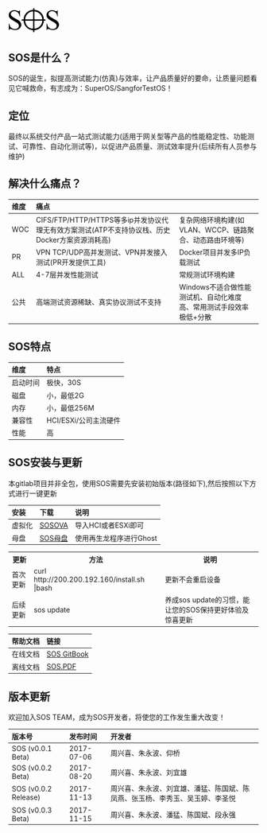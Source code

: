 ## ![](/assets/SOS_logo_mini.png)

## 

## SOS是什么？

SOS的诞生，拟提高测试能力\(仿真\)与效率，让产品质量好的要命，让质量问题看见它喊救命，有志成为：SuperOS/SangforTestOS！

## **定位**

最终以系统交付产品一站式测试能力\(适用于网关型等产品的性能稳定性、功能测试、可靠性、自动化测试等\)，以促进产品质量、测试效率提升\(后续所有人员参与维护\)

## **解决什么痛点？**

| **维度** | **痛点** |  |
| :--- | :--- | :--- |
| WOC | CIFS/FTP/HTTP/HTTPS等多ip并发协议代理无有效方案测试\(ATP不支持协议栈、历史Docker方案资源消耗高\) | 复杂网络环境构建\(如VLAN、WCCP、链路聚合、动态路由环境等\) |
| PR | VPN TCP/UDP高并发测试、VPN并发接入测试\(PR开发提供工具\) | Docker项目并发多IP负载测试 |
| ALL | 4-7层并发性能测试 | 常规测试环境构建 |
| 公共 | 高端测试资源稀缺、真实协议测试不支持 | Windows不适合做性能测试机、自动化难度高、常用测试手段效率极低+分散 |

## SOS特点

| **维度** | **特点** |
| :--- | :--- |
| 启动时间 | 极快，30S |
| 磁盘 | 小，最低2G |
| 内存 | 小，最低256M |
| 兼容性 | HCI/ESXi/公司主流硬件 |
| 性能 | 高 |

## SOS安装与更新

本gitlab项目并非全包，使用SOS需要先安装初始版本(路径如下),然后按照以下方式进行一键更新


| **安装** | **下载** | **说明** |
| :--- | :--- | :--- |
| 虚拟化 | [SOSOVA](http://200.200.192.160/sangfor/SOSOVA.ova) | 导入HCI或者ESXi即可 |
| 母盘 | [SOS母盘](http://200.200.192.160/sangfor/SOSMUPAN.zip) | 使用再生龙程序进行Ghost |

<table>
  <tr>
    <th><b>更新</b></th>
    <th><b>方法</b></th>
    <th><b>说明</b></th>
  </tr>
  <tr>
    <td>首次更新 </td>
    <td>curl http://200.200.192.160/install.sh |bash</td>
    <td>更新不会重启设备</td>    
  </tr>
  <tr>
    <td>后续更新</td>
    <td>sos update</td>
    <td>养成sos update的习惯，能让您的SOS保持更好体验及惊喜更新</td>    
  </tr>
</table>

| **帮助文档** | **链接** |
| :--- | :--- |
| 在线文档 | [SOS GitBook](https://testsos.gitbooks.io/sos/content/) |
| 离线文档 | [SOS.PDF](http://200.200.192.160/sangfor/sos.pdf) |


## 版本更新

欢迎加入SOS TEAM，成为SOS开发者，将使您的工作发生重大改变！

| **版本号** | **发布时间** | **开发者** |
| :--- | :--- | :--- |
| SOS \(v0.0.1 Beta\) | 2017-07-06 | 周兴喜、朱永波、仰桥 |
| SOS \(v0.0.2 Beta\) | 2017-08-20 | 周兴喜、朱永波、刘宜雄 |
| SOS \(v0.0.2 Release\) | 2017-11-13 | 周兴喜、朱永波、刘宜雄、潘猛、陈国斌、陈凤燕、张玉杨、李秀玉、吴玉婷、李圣悦 |
| SOS \(v0.0.3 Beta\) | 2017-11-15 | 周兴喜、朱永波、潘猛、陈国斌、段永强 |


